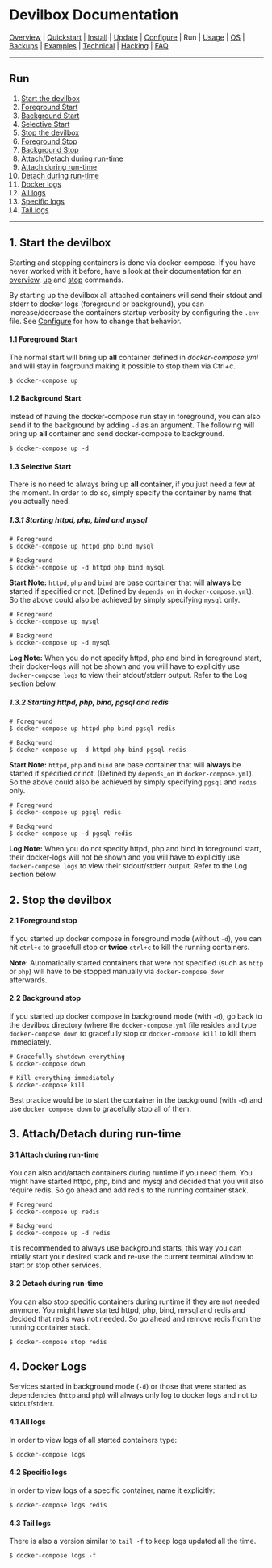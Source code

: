 # Devilbox Documentation

[Overview](README.md) |
[Quickstart](Quickstart.md) |
[Install](Install.md) |
[Update](Update.md) |
[Configure](Configure.md) |
Run |
[Usage](Usage.md) |
[OS](OS.md) |
[Backups](Backups.md) |
[Examples](Examples.md) |
[Technical](Technical.md) |
[Hacking](Hacking.md) |
[FAQ](FAQ.md)

---

## Run

1. [Start the devilbox](#1-start-the-devilbox)
  1. [Foreground Start](#1-1-foreground-start)
  2. [Background Start](#1-2-background-start)
  3. [Selective Start](#1-3-selective-start)
2. [Stop the devilbox](#2-stop-the-devilbox)
  1. [Foreground Stop](#2-1-foreground-stop)
  2. [Background Stop](#2-2-background-stop)
3. [Attach/Detach during run-time](#3-attach-detach-during-run-time)
  1. [Attach during run-time](#3-1-attach-during-run-time)
  2. [Detach during run-time](#3-2-detach-during-run-time)
4. [Docker logs](#4-docker-logs)
  1. [All logs](#4-1-all-logs)
  1. [Specific logs](#4-2-specific-logs)
  1. [Tail logs](#4-3-tail-logs)


---

## 1. Start the devilbox

Starting and stopping containers is done via docker-compose. If you have never worked with it before, have a look at their documentation for an [overview](https://docs.docker.com/compose/reference/overview/), [up](https://docs.docker.com/compose/reference/up/) and [stop](https://docs.docker.com/compose/reference/stop/) commands.

By starting up the devilbox all attached containers will send their stdout and stderr to docker logs (foreground or background), you can increase/decrease the containers startup verbosity by configuring the `.env` file. See [Configure](Configure.md) for how to change that behavior.

#### 1.1 Foreground Start

The normal start will bring up **all** container defined in *docker-compose.yml* and will stay in forground making it possible to stop them via Ctrl+c.

```shell
$ docker-compose up
```

#### 1.2 Background Start

Instead of having the docker-compose run stay in foreground, you can also send it to the background by adding `-d` as an argument. The following will bring up **all** container and send docker-compose to background.

```shell
$ docker-compose up -d
```

#### 1.3 Selective Start

There is no need to always bring up **all** container, if you just need a few at the moment. In order to do so, simply specify the container by name that you actually need.

##### 1.3.1 Starting httpd, php, bind and mysql

```shell
# Foreground
$ docker-compose up httpd php bind mysql

# Background
$ docker-compose up -d httpd php bind mysql
```

**Start Note:** `httpd`, `php` and `bind` are base container that will **always** be started if specified or not. (Defined by `depends_on` in `docker-compose.yml`). So the above could also be achieved by simply specifying `mysql` only.

```shell
# Foreground
$ docker-compose up mysql

# Background
$ docker-compose up -d mysql
```

**Log Note:** When you do not specify httpd, php and bind in foreground start, their docker-logs will not be shown and you will have to explicitly use `docker-compose logs` to view their stdout/stderr output. Refer to the Log section below.

##### 1.3.2 Starting httpd, php, bind, pgsql and redis

```shell
# Foreground
$ docker-compose up httpd php bind pgsql redis

# Background
$ docker-compose up -d httpd php bind pgsql redis
```

**Start Note:** `httpd`, `php` and `bind` are base container that will **always** be started if specified or not. (Defined by `depends_on` in `docker-compose.yml`). So the above could also be achieved by simply specifying `pgsql` and `redis` only.

```shell
# Foreground
$ docker-compose up pgsql redis

# Background
$ docker-compose up -d pgsql redis
```
**Log Note:** When you do not specify httpd, php and bind in foreground start, their docker-logs will not be shown and you will have to explicitly use `docker-compose logs` to view their stdout/stderr output. Refer to the Log section below.


## 2. Stop the devilbox

#### 2.1 Foreground stop

If you started up docker compose in foreground mode (without `-d`), you can hit `ctrl+c` to gracefull stop or **twice** `ctrl+c` to kill the running containers.

**Note:** Automatically started containers that were not specified (such as `http` or `php`) will have to be stopped manually via `docker-compose down` afterwards.

#### 2.2 Background stop

If you started up docker compose in background mode (with `-d`), go back to the devilbox directory (where the `docker-compose.yml` file resides and type `docker-compose down` to gracefully stop or `docker-compose kill` to kill them immediately.

```shell
# Gracefully shutdown everything
$ docker-compose down

# Kill everything immediately
$ docker-compose kill
```

Best pracice would be to start the container in the background (with `-d`) and use `docker compose down` to gracefully stop all of them.

## 3. Attach/Detach during run-time

#### 3.1 Attach during run-time

You can also add/attach containers during runtime if you need them. You might have started httpd, php, bind and mysql and decided that you will also require redis. So go ahead and add redis to the running container stack.

```shell
# Foreground
$ docker-compose up redis

# Background
$ docker-compose up -d redis
```

It is recommended to always use background starts, this way you can intially start your desired stack and re-use the current terminal window to start or stop other services.


#### 3.2 Detach during run-time

You can also stop specific containers during runtime if they are not needed anymore. You might have started httpd, php, bind, mysql and redis and decided that redis was not needed. So go ahead and remove redis from the running container stack.

```shell
$ docker-compose stop redis
```

## 4. Docker Logs

Services started in background mode (`-d`) or those that were started as dependencies (`http` and `php`) will always only log to docker logs and not to stdout/stderr.

#### 4.1 All logs

In order to view logs of all started containers type:

```shell
$ docker-compose logs
```

#### 4.2 Specific logs

In order to view logs of a specific container, name it explicitly:

```shell
$ docker-compose logs redis
```

#### 4.3 Tail logs

There is also a version similar to `tail -f` to keep logs updated all the time.

```shell
$ docker-compose logs -f
```

